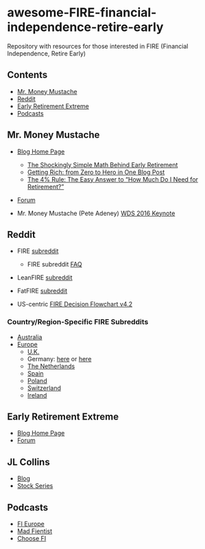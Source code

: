 # awesome-FIRE-financial-independence-retire-early

Repository with resources for those interested in FIRE (Financial Independence, Retire Early)

## Contents
- [Mr. Money Mustache](#mr-money-mustache)
- [Reddit](#reddit)
- [Early Retirement Extreme](#early-retirement-extreme)
- [Podcasts](#podcasts)

## Mr. Money Mustache
- [Blog Home Page](https://www.mrmoneymustache.com)
  - [The Shockingly Simple Math Behind Early Retirement](https://www.mrmoneymustache.com/2012/01/13/the-shockingly-simple-math-behind-early-retirement)
  - [Getting Rich: from Zero to Hero in One Blog Post](https://www.mrmoneymustache.com/2013/02/22/getting-rich-from-zero-to-hero-in-one-blog-post)
  - [The 4% Rule: The Easy Answer to “How Much Do I Need for Retirement?”](https://www.mrmoneymustache.com/2012/05/29/how-much-do-i-need-for-retirement/)
- [Forum](https://forum.mrmoneymustache.com/)

- Mr. Money Mustache (Pete Adeney) [WDS 2016 Keynote](https://youtu.be/8BDWih309wc)

## Reddit
- FIRE [subreddit](https://www.reddit.com/r/financialindependence)
  - FIRE subreddit [FAQ](https://www.reddit.com/r/financialindependence/wiki/faq)
- LeanFIRE [subreddit](https://www.reddit.com/r/leanfire/)
- FatFIRE [subreddit](https://www.reddit.com/r/fatFIRE/)

- US-centric [FIRE Decision Flowchart v4.2](https://u.cubeupload.com/demonlesondledon/FIREFlowChart.png)

### Country/Region-Specific FIRE Subreddits
- [Australia](https://www.reddit.com/r/fiaustralia/)
- [Europe](https://www.reddit.com/r/EuropeFIRE/)
  - [U.K.](https://www.reddit.com/r/FIREUK/)
  - Germany: [here](https://www.reddit.com/r/fireGermany/) or [here](https://www.reddit.com/r/Finanzen/)
  - [The Netherlands](https://www.reddit.com/r/DutchFIRE/)
  - [Spain](https://www.reddit.com/r/SpainFIRE/)
  - [Poland](https://www.reddit.com/r/PolandFIRE/)
  - [Switzerland](https://www.reddit.com/r/SwissFIRE/)
  - [Ireland](https://www.reddit.com/r/iefire/)

## Early Retirement Extreme
- [Blog Home Page](http://earlyretirementextreme.com/)
- [Forum](https://forum.earlyretirementextreme.com/)

## JL Collins
- [Blog](https://jlcollinsnh.com/)
- [Stock Series](https://jlcollinsnh.com/stock-series/)

## Podcasts
- [FI Europe](https://financial-independence.eu/)
- [Mad Fientist](https://www.madfientist.com/podcast/)
- [Choose FI](https://www.choosefi.com/listen/choose-fi-podcast/)
